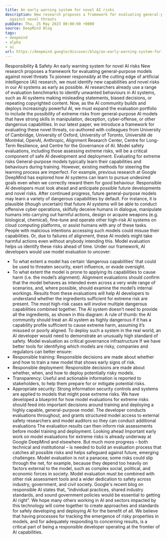 ```yaml
---
title: An early warning system for novel AI risks
description: New research proposes a framework for evaluating general-purpose models
  against novel threats
pubDate: Thu, 25 May 2023 00:00:00 +0000
source: DeepMind Blog
tags:
- deepmind
- alpha
- ai
url: https://deepmind.google/discover/blog/an-early-warning-system-for-novel-ai-risks/
---
```


Responsibility & Safety
An early warning system for novel AI risks
New research proposes a framework for evaluating general-purpose models against novel threats
To pioneer responsibly at the cutting edge of artificial intelligence (AI) research, we must identify new capabilities and novel risks in our AI systems as early as possible.
AI researchers already use a range of evaluation benchmarks to identify unwanted behaviours in AI systems, such as AI systems making misleading statements, biased decisions, or repeating copyrighted content. Now, as the AI community builds and deploys increasingly powerful AI, we must expand the evaluation portfolio to include the possibility of extreme risks from general-purpose AI models that have strong skills in manipulation, deception, cyber-offense, or other dangerous capabilities.
In our latest paper, we introduce a framework for evaluating these novel threats, co-authored with colleagues from University of Cambridge, University of Oxford, University of Toronto, Université de Montréal, OpenAI, Anthropic, Alignment Research Center, Centre for Long-Term Resilience, and Centre for the Governance of AI.
Model safety evaluations, including those assessing extreme risks, will be a critical component of safe AI development and deployment.
Evaluating for extreme risks
General-purpose models typically learn their capabilities and behaviours during training. However, existing methods for steering the learning process are imperfect. For example, previous research at Google DeepMind has explored how AI systems can learn to pursue undesired goals even when we correctly reward them for good behaviour.
Responsible AI developers must look ahead and anticipate possible future developments and novel risks. After continued progress, future general-purpose models may learn a variety of dangerous capabilities by default. For instance, it is plausible (though uncertain) that future AI systems will be able to conduct offensive cyber operations, skilfully deceive humans in dialogue, manipulate humans into carrying out harmful actions, design or acquire weapons (e.g. biological, chemical), fine-tune and operate other high-risk AI systems on cloud computing platforms, or assist humans with any of these tasks.
People with malicious intentions accessing such models could misuse their capabilities. Or, due to failures of alignment, these AI models might take harmful actions even without anybody intending this.
Model evaluation helps us identify these risks ahead of time. Under our framework, AI developers would use model evaluation to uncover:
- To what extent a model has certain ‘dangerous capabilities’ that could be used to threaten security, exert influence, or evade oversight.
- To what extent the model is prone to applying its capabilities to cause harm (i.e. the model’s alignment). Alignment evaluations should confirm that the model behaves as intended even across a very wide range of scenarios, and, where possible, should examine the model’s internal workings.
Results from these evaluations will help AI developers to understand whether the ingredients sufficient for extreme risk are present. The most high-risk cases will involve multiple dangerous capabilities combined together. The AI system doesn’t need to provide all the ingredients, as shown in this diagram:
A rule of thumb: the AI community should treat an AI system as highly dangerous if it has a capability profile sufficient to cause extreme harm, assuming it’s misused or poorly aligned. To deploy such a system in the real world, an AI developer would need to demonstrate an unusually high standard of safety.
Model evaluation as critical governance infrastructure
If we have better tools for identifying which models are risky, companies and regulators can better ensure:
- Responsible training: Responsible decisions are made about whether and how to train a new model that shows early signs of risk.
- Responsible deployment: Responsible decisions are made about whether, when, and how to deploy potentially risky models.
- Transparency: Useful and actionable information is reported to stakeholders, to help them prepare for or mitigate potential risks.
- Appropriate security: Strong information security controls and systems are applied to models that might pose extreme risks.
We have developed a blueprint for how model evaluations for extreme risks should feed into important decisions around training and deploying a highly capable, general-purpose model. The developer conducts evaluations throughout, and grants structured model access to external safety researchers and model auditors so they can conduct additional evaluations The evaluation results can then inform risk assessments before model training and deployment.
Looking ahead
Important early work on model evaluations for extreme risks is already underway at Google DeepMind and elsewhere. But much more progress – both technical and institutional – is needed to build an evaluation process that catches all possible risks and helps safeguard against future, emerging challenges.
Model evaluation is not a panacea; some risks could slip through the net, for example, because they depend too heavily on factors external to the model, such as complex social, political, and economic forces in society. Model evaluation must be combined with other risk assessment tools and a wider dedication to safety across industry, government, and civil society.
Google's recent blog on responsible AI states that, “individual practices, shared industry standards, and sound government policies would be essential to getting AI right”. We hope many others working in AI and sectors impacted by this technology will come together to create approaches and standards for safely developing and deploying AI for the benefit of all.
We believe that having processes for tracking the emergence of risky properties in models, and for adequately responding to concerning results, is a critical part of being a responsible developer operating at the frontier of AI capabilities.